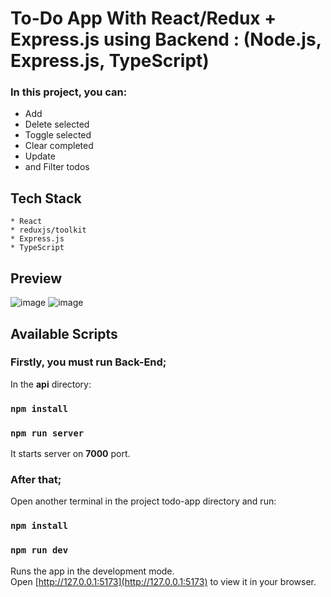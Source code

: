 # To-Do App With React/Redux + Express.js using Backend : (Node.js, Express.js, TypeScript)

### In this project, you can:
* Add
* Delete selected
* Toggle selected
* Clear completed
* Update
* and Filter todos

## Tech Stack 
```
* React
* reduxjs/toolkit
* Express.js
* TypeScript
```


## Preview
![image](https://github.com/user-attachments/assets/2de10af6-13b0-44b9-b198-055f3da953ef)
![image](https://github.com/user-attachments/assets/91f476b6-fd37-481d-a5c7-37b0cc61346c)


## **Available Scripts**

### Firstly, you must run **Back-End**;

In the **api** directory:
### `npm install`
### `npm run server`

It starts server on **7000** port.

### After that;

Open another terminal in the project todo-app directory and run:
### `npm install`
### `npm run dev`

Runs the app in the development mode.\
Open [http://127.0.0.1:5173](http://127.0.0.1:5173) to view it in your browser.
